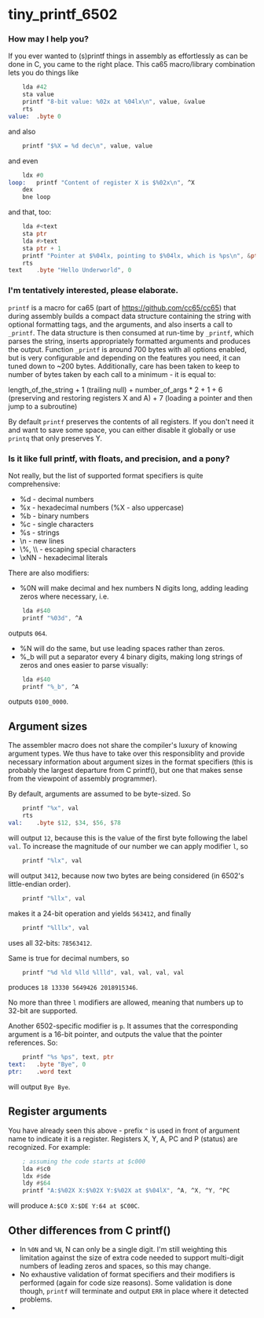 # tiny_printf_6502

### How may I help you?

If you ever wanted to (s)printf things in assembly as effortlessly as can be done in C,
you came to the right place. This ca65 macro/library combination
lets you do things like

```asm
	lda #42
	sta value
	printf "8-bit value: %02x at %04lx\n", value, &value
	rts
value:	.byte 0
```
and also
```asm
	printf "$%X = %d dec\n", value, value
```
and even

```asm
	ldx #0
loop:	printf "Content of register X is $%02x\n", ^X
	dex
	bne loop
```

and that, too:

```asm
	lda #<text
	sta ptr
	lda #>text
	sta ptr + 1
	printf "Pointer at $%04lx, pointing to $%04lx, which is %ps\n", &ptr, ptr, ptr
	rts
text	.byte "Hello Underworld", 0
```

### I'm tentatively interested, please elaborate.

```printf``` is a macro for ca65 (part of https://github.com/cc65/cc65) that during assembly builds a compact data structure containing the string with optional formatting tags, and the arguments, and also inserts a call to ```_printf```. The data structure is then consumed at run-time by ```_printf```, which parses the string, inserts appropriately formatted arguments and produces the output. Function ```_printf``` is around 700 bytes with all options enabled, but is very configurable and depending on the features you need, it can tuned down to ~200 bytes. Additionally, care has been taken to keep to number of bytes taken by each call to a minimum - it is equal to:

length_of_the_string + 1 (trailing null) + number_of_args * 2 + 1 + 6 (preserving and restoring registers X and A) + 7 (loading a pointer and then jump to a subroutine)

By default ```printf``` preserves the contents of all registers. If you don't need it and want to save some space, you can either disable it globally or use ```printq``` that only preserves Y.

### Is it like full printf, with floats, and precision, and a pony?

Not really, but the list of supported format specifiers is quite comprehensive:

* %d - decimal numbers
* %x - hexadecimal numbers (%X - also uppercase)
* %b - binary numbers
* %c - single characters
* %s - strings
* \n - new lines
* \\%, \\\\ - escaping special characters
* \xNN - hexadecimal literals

There are also modifiers:

* %0N will make decimal and hex numbers N digits long, adding leading zeros where necessary, i.e.
```asm
	lda #$40
	printf "%03d", ^A
```
outputs ```064```.

* %N will do the same, but use leading spaces rather than zeros.
* %\_b will put a separator every 4 binary digits, making long strings of zeros and ones easier to parse visually:
```asm
	lda #$40
	printf "%_b", ^A
```
outputs ```0100_0000```.	

## Argument sizes

The assembler macro does not share the compiler's luxury of knowing argument types. We thus have to take over this responsiblity and provide necessary information about argument sizes in the format specifiers (this is probably the largest departure from C printf(), but one that makes sense from the viewpoint of assembly programmer).

By default, arguments are assumed to be byte-sized. So 
```asm
	printf "%x", val
	rts
val:	.byte $12, $34, $56, $78
```
will output ```12```, because this is the value of the first byte following the label ```val```. To increase the magnitude of our number we can apply modifier ```l```, so
```asm
	printf "%lx", val
```
will output ```3412```, because now two bytes are being considered (in 6502's little-endian order).
```asm
	printf "%llx", val
```
makes it a 24-bit operation and yields ```563412```, and finally
```asm
	printf "%lllx", val
```
uses all 32-bits: ```78563412```.

Same is true for decimal numbers, so
```asm
	printf "%d %ld %lld %llld", val, val, val, val
```
produces ```18 13330 5649426 2018915346```.

No more than three ```l``` modifiers are allowed, meaning that numbers up to 32-bit are supported.

Another 6502-specific modifier is ```p```. It assumes that the corresponding argument is a 16-bit pointer, and outputs the value that the pointer references. So:
```asm
	printf "%s %ps", text, ptr
text:	.byte "Bye", 0
ptr:	.word text
```
will output ```Bye Bye```.


## Register arguments

You have already seen this above - prefix ```^``` is used in front of argument name to indicate it is a register. Registers X, Y, A, PC and P (status) are recognized. For example:
```asm
	; assuming the code starts at $c000
	lda #$c0
	ldx #$de
	ldy #$64
	printf "A:$%02X X:$%02X Y:$%02X at $%04lX", ^A, ^X, ^Y, ^PC
```
will produce ```A:$C0 X:$DE Y:64 at $C00C```.

## Other differences from C printf()

* In ```%0N``` and ```%N```, N can only be a single digit. I'm still weighting this limitation against the size of extra code needed to support multi-digit numbers of leading zeros and spaces, so this may change.
* No exhaustive validation of format specifiers and their modifiers is performed (again for code size reasons). Some validation is done though, ```printf``` will terminate and output ```ERR``` in place where it detected problems.
* 
